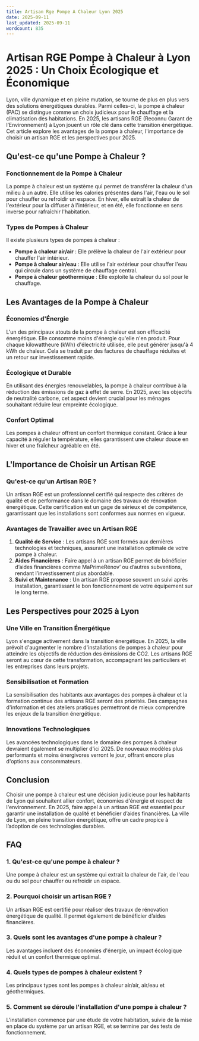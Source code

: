 ```yaml
---
title: Artisan Rge Pompe A Chaleur Lyon 2025
date: 2025-09-11
last_updated: 2025-09-11
wordcount: 835
---
```


# Artisan RGE Pompe à Chaleur à Lyon 2025 : Un Choix Écologique et Économique

Lyon, ville dynamique et en pleine mutation, se tourne de plus en plus vers des solutions énergétiques durables. Parmi celles-ci, la pompe à chaleur (PAC) se distingue comme un choix judicieux pour le chauffage et la climatisation des habitations. En 2025, les artisans RGE (Reconnu Garant de l’Environnement) à Lyon jouent un rôle clé dans cette transition énergétique. Cet article explore les avantages de la pompe à chaleur, l'importance de choisir un artisan RGE et les perspectives pour 2025.

## Qu'est-ce qu'une Pompe à Chaleur ?

### Fonctionnement de la Pompe à Chaleur

La pompe à chaleur est un système qui permet de transférer la chaleur d'un milieu à un autre. Elle utilise les calories présentes dans l'air, l'eau ou le sol pour chauffer ou refroidir un espace. En hiver, elle extrait la chaleur de l'extérieur pour la diffuser à l'intérieur, et en été, elle fonctionne en sens inverse pour rafraîchir l'habitation.

### Types de Pompes à Chaleur

Il existe plusieurs types de pompes à chaleur :

- **Pompe à chaleur air/air** : Elle prélève la chaleur de l'air extérieur pour chauffer l'air intérieur.
- **Pompe à chaleur air/eau** : Elle utilise l'air extérieur pour chauffer l'eau qui circule dans un système de chauffage central.
- **Pompe à chaleur géothermique** : Elle exploite la chaleur du sol pour le chauffage.

## Les Avantages de la Pompe à Chaleur

### Économies d'Énergie

L'un des principaux atouts de la pompe à chaleur est son efficacité énergétique. Elle consomme moins d'énergie qu'elle n'en produit. Pour chaque kilowattheure (kWh) d'électricité utilisée, elle peut générer jusqu'à 4 kWh de chaleur. Cela se traduit par des factures de chauffage réduites et un retour sur investissement rapide.

### Écologique et Durable

En utilisant des énergies renouvelables, la pompe à chaleur contribue à la réduction des émissions de gaz à effet de serre. En 2025, avec les objectifs de neutralité carbone, cet aspect devient crucial pour les ménages souhaitant réduire leur empreinte écologique.

### Confort Optimal

Les pompes à chaleur offrent un confort thermique constant. Grâce à leur capacité à réguler la température, elles garantissent une chaleur douce en hiver et une fraîcheur agréable en été.

## L'Importance de Choisir un Artisan RGE

### Qu'est-ce qu'un Artisan RGE ?

Un artisan RGE est un professionnel certifié qui respecte des critères de qualité et de performance dans le domaine des travaux de rénovation énergétique. Cette certification est un gage de sérieux et de compétence, garantissant que les installations sont conformes aux normes en vigueur.

### Avantages de Travailler avec un Artisan RGE

1. **Qualité de Service** : Les artisans RGE sont formés aux dernières technologies et techniques, assurant une installation optimale de votre pompe à chaleur.
2. **Aides Financières** : Faire appel à un artisan RGE permet de bénéficier d’aides financières comme MaPrimeRénov’ ou d’autres subventions, rendant l’investissement plus abordable.
3. **Suivi et Maintenance** : Un artisan RGE propose souvent un suivi après installation, garantissant le bon fonctionnement de votre équipement sur le long terme.

## Les Perspectives pour 2025 à Lyon

### Une Ville en Transition Énergétique

Lyon s'engage activement dans la transition énergétique. En 2025, la ville prévoit d'augmenter le nombre d'installations de pompes à chaleur pour atteindre les objectifs de réduction des émissions de CO2. Les artisans RGE seront au cœur de cette transformation, accompagnant les particuliers et les entreprises dans leurs projets.

### Sensibilisation et Formation

La sensibilisation des habitants aux avantages des pompes à chaleur et la formation continue des artisans RGE seront des priorités. Des campagnes d'information et des ateliers pratiques permettront de mieux comprendre les enjeux de la transition énergétique.

### Innovations Technologiques

Les avancées technologiques dans le domaine des pompes à chaleur devraient également se multiplier d'ici 2025. De nouveaux modèles plus performants et moins énergivores verront le jour, offrant encore plus d'options aux consommateurs.

## Conclusion

Choisir une pompe à chaleur est une décision judicieuse pour les habitants de Lyon qui souhaitent allier confort, économies d'énergie et respect de l'environnement. En 2025, faire appel à un artisan RGE est essentiel pour garantir une installation de qualité et bénéficier d’aides financières. La ville de Lyon, en pleine transition énergétique, offre un cadre propice à l’adoption de ces technologies durables.

## FAQ

### 1. Qu'est-ce qu'une pompe à chaleur ?

Une pompe à chaleur est un système qui extrait la chaleur de l'air, de l'eau ou du sol pour chauffer ou refroidir un espace.

### 2. Pourquoi choisir un artisan RGE ?

Un artisan RGE est certifié pour réaliser des travaux de rénovation énergétique de qualité. Il permet également de bénéficier d’aides financières.

### 3. Quels sont les avantages d'une pompe à chaleur ?

Les avantages incluent des économies d'énergie, un impact écologique réduit et un confort thermique optimal.

### 4. Quels types de pompes à chaleur existent ?

Les principaux types sont les pompes à chaleur air/air, air/eau et géothermiques.

### 5. Comment se déroule l'installation d'une pompe à chaleur ?

L'installation commence par une étude de votre habitation, suivie de la mise en place du système par un artisan RGE, et se termine par des tests de fonctionnement.